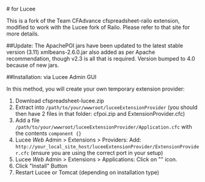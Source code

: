 #<cfspreadsheet /> for Lucee

This is a fork of the Team CFAdvance cfspreadsheet-railo extension, modified to work with the Lucee fork of Railo. Please refer to that site for more details.

##Update:
The ApachePOI jars have been updated to the latest stable version (3.11)
xmlbeans-2.6.0.jar also added as per Apache recommendation, though v2.3 is all that is required.
Version bumped to 4.0 because of new jars.

##Installation: via Lucee Admin GUI

In this method, you will create your own temporary extension provider:

1. Download cfspreadsheet-lucee.zip
1. Extract into `/path/to/your/wwwroot/luceeExtensionProvider` (you should then have 2 files in that folder: cfpoi.zip and ExtensionProvider.cfc)
1. Add a file `/path/to/your/wwwroot/luceeExtensionProvider/Application.cfc` with the contents `component {}`
1. Lucee *Web* Admin > Extensions > Providers: Add:  `http://your_local_site_host/luceeExtensionProvider/ExtensionProvider.cfc` (ensure you are using the correct port in your setup)
1. Lucee *Web* Admin > Extensions > Applications:  Click on "<cfspreadhsheet />" icon.
1. Click "Install" Button
1. Restart Lucee or Tomcat (depending on installation type)